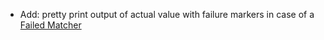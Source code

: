 * Add: pretty print output of actual value with failure markers in case of a [Failed Matcher](matchers/introduction#failure-output)